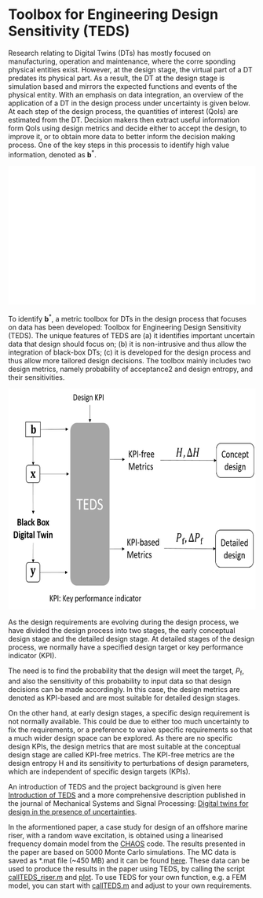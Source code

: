 # Toolbox for Engineering Design Sensitivity (TEDS)
Research relating to Digital Twins (DTs) has mostly focused on manufacturing, operation and maintenance, where the corre sponding physical entities exist. However, at the design stage, the virtual part of a DT predates its physical part. As a result, the DT at the design stage is simulation based and mirrors the expected functions and events of the physical entity. With an emphasis on data integration, an overview of the application of a DT in the design process under uncertainty is given below. At each step of the design process, the quantities of interest (QoIs) are estimated from the DT. Decision makers then extract useful information form QoIs using design metrics and decide either to accept the design, to improve it, or to obtain more data to better inform the decision making process. One of the key steps in this processis to identify high value information, denoted as $\mathbf{b}^*$. 

![Alt Text](/docs/singleslide_process.gif)

To identify $\mathbf{b}^*$, a metric toolbox for DTs in the design process that focuses on data has been developed: Toolbox for Engineering Design Sensitivity (TEDS). The unique features of TEDS are (a) it identifies important uncertain data that design should focus on; (b) it is non-intrusive and thus allow the integration of black-box DTs; (c) it is developed for the design process and thus allow more tailored design decisions. The toolbox mainly includes two design metrics, namely probability of acceptance2 and design entropy, and their sensitivities.

<img src="/docs/TEDS_1.png" height="450" width="600">

As the design requirements are evolving during the design process, we have divided the design process into two stages, the early conceptual design stage and the detailed design stage. At detailed stages of the design process, we normally have a specified design target or key performance indicator (KPI). 

The need is to find the probability that the design will meet the target, $P_\text{f}$, and also the sensitivity of this probability to input data so that design decisions can be made accordingly. In this case, the design metrics are denoted as KPI-based and are most suitable for detailed design stages. 

On the other hand, at early design stages, a specific design requirement is not normally available. This could be due to either too much uncertainty to fix the requirements, or a preference to waive specific requirements so that a much wider design space can be explored. As there are no specific design KPIs, the design metrics that are most suitable at the conceptual design stage are called KPI-free metrics. The KPI-free metrics are the design entropy H and its sensitivity to perturbations of design parameters, which are independent of specific design targets (KPIs).

An introduction of TEDS and the project background is given here [Introduction of TEDS](/docs/TEDS_ToolboxEngineeringDesignSensitivity_Git.pdf) and a more comprehensive description published in the journal of Mechanical Systems and Signal Processing: [Digital twins for design in the presence of uncertainties](https://doi.org/10.1016/j.ymssp.2022.109338). 

In the aformentioned paper, a case study for design of an offshore marine riser, with a random wave excitation, is obtained using a linearised frequency domain model from the [CHAOS](https://github.com/longitude-jyang/hydro-suite) code. The results presented in the paper are based on 5000 Monte Carlo simulations. The MC data is saved as *.mat file (~450 MB) and it can be found [here](https://www.dropbox.com/s/h5apdcgymz4yzfc/MR_RS2_FATIGUE_N5000_11-06-2020%2008-26.mat?dl=0). These data can be used to produce the results in the paper using TEDS, by calling the script [callTEDS_riser.m](/code/callTEDS_riser.m) and [plot](/code/displayRiser4DTtoolboxPaper.m). To use TEDS for your own function, e.g. a FEM model, you can start with [callTEDS.m](/code/callTEDS.m) and adjust to your own requirements.
